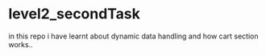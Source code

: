 # level2_secondTask
in this repo i have learnt about dynamic data handling and how cart section works..
